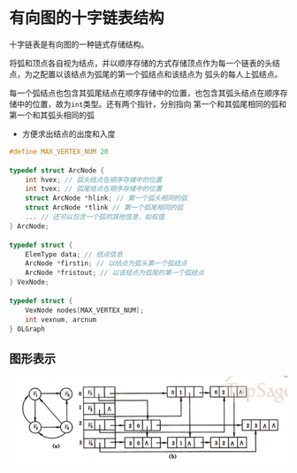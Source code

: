 # 有向图的十字链表结构

十字链表是有向图的一种链式存储结构。

将弧和顶点各自视为结点，并以顺序存储的方式存储顶点作为每一个链表的头结点，为之配置以该结点为弧尾的第一个弧结点和该结点为
弧头的每人上弧结点。

每一个弧结点也包含其弧尾结点在顺序存储中的位置，也包含其弧头结点在顺序存储中的位置，故为`int`类型。还有两个指针，分别指向
第一个和其弧尾相同的弧和第一个和其弧头相同的弧

* 方便求出结点的出度和入度

```c
#define MAX_VERTEX_NUM 20

typedef struct ArcNode {
    int hvex; // 弧头结点在顺序存储中的位置
    int tvex; // 弧尾结点在顺序存储中的位置
    struct ArcNode *hlink; // 第一个弧头相同的弧
    struct ArcNode *tlink // 第一个弧尾相同的弧
    ... // 还可以包含一个弧的其他信息，如权值
} ArcNode;

typedef struct {
    ElemType data; // 结点信息
    ArcNode *firstin; // 以结点为弧头第一个弧结点
    ArcNode *fristout; // 以该结点为弧尾的第一个弧结点
} VexNode;

typedef struct {
    VexNode nodes[MAX_VERTEX_NUM];
    int vexnum, arcnum
} OLGraph
```


## 图形表示

<div align=center>

![](/编程问题/数据结构/images/十字链表的图形表示.png)

</div>
